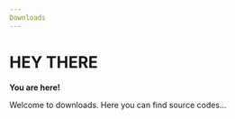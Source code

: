 ```yaml
---
Downloads
---
```


HEY THERE
=====

**You are here!**

Welcome to downloads.
Here you can find source codes...
